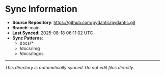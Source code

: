 # Sync Information

- **Source Repository**: https://github.com/pydantic/pydantic.git
- **Branch**: main
- **Last Synced**: 2025-08-18 06:11:02 UTC
- **Sync Patterns**:
  - docs/*
  - !docs/img
  - !docs/logos

---
*This directory is automatically synced. Do not edit files directly.*
